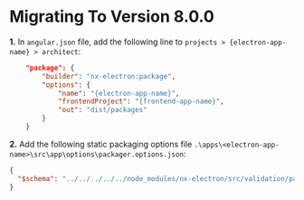 # Migrating To Version 8.0.0

**1.** In `angular.json` file, add the following line to `projects > {electron-app-name} > architect`:

```json
    "package": {
        "builder": "nx-electron:package",
        "options": {
            "name": "{electron-app-name}",
            "frontendProject": "{frontend-app-name}",
            "out": "dist/packages"
        }
    }
```

**2.** Add the following static packaging options file `.\apps\<electron-app-name>\src\app\options\packager.options.json`:

```json
{
  "$schema": "../../../../../node_modules/nx-electron/src/validation/packager.schema.json"
}
```
